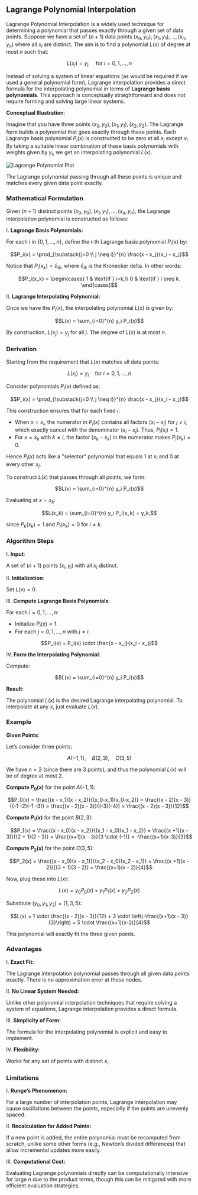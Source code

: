 ## Lagrange Polynomial Interpolation

Lagrange Polynomial Interpolation is a widely used technique for determining a polynomial that passes exactly through a given set of data points. Suppose we have a set of $(n+1)$ data points $(x_0, y_0), (x_1, y_1), \ldots, (x_n, y_n)$ where all $x_i$ are distinct. The aim is to find a polynomial $L(x)$ of degree at most $n$ such that:

$$L(x_i) = y_i, \quad \text{for} \; i=0,1,\ldots,n$$

Instead of solving a system of linear equations (as would be required if we used a general polynomial form), Lagrange interpolation provides a direct formula for the interpolating polynomial in terms of **Lagrange basis polynomials**. This approach is conceptually straightforward and does not require forming and solving large linear systems.

**Conceptual Illustration**:

Imagine that you have three points $(x_0, y_0), (x_1, y_1), (x_2, y_2)$. The Lagrange form builds a polynomial that goes exactly through these points. Each Lagrange basis polynomial $P_i(x)$ is constructed to be zero at all $x_j$ except $x_i$. By taking a suitable linear combination of these basis polynomials with weights given by $y_i$, we get an interpolating polynomial $L(x)$.

![Lagrange Polynomial Plot](https://user-images.githubusercontent.com/37275728/188961030-379f428f-a0c4-403a-a6bd-e4a5393f38e0.png)

The Lagrange polynomial passing through all these points is unique and matches every given data point exactly.

### Mathematical Formulation

Given $(n+1)$ distinct points $(x_0, y_0), (x_1, y_1), \ldots, (x_n, y_n)$, the Lagrange interpolation polynomial is constructed as follows:

I. **Lagrange Basis Polynomials:**

For each $i$ in $\{0,1,\ldots,n\}$, define the $i$-th Lagrange basis polynomial $P_i(x)$ by:

$$P_i(x) = \prod_{\substack{j=0 \\ j \neq i}}^{n} \frac{x - x_j}{x_i - x_j}$$

Notice that $P_i(x_k) = \delta_{ik}$, where $\delta_{ik}$ is the Kronecker delta. In other words:

$$P_i(x_k) =
\begin{cases}
1 & \text{if } i=k,\\
0 & \text{if } i \neq k.
\end{cases}$$

II. **Lagrange Interpolating Polynomial:**

Once we have the $P_i(x)$, the interpolating polynomial $L(x)$ is given by:

$$L(x) = \sum_{i=0}^{n} y_i P_i(x)$$

By construction, $L(x_j) = y_j$ for all $j$. The degree of $L(x)$ is at most $n$.

### Derivation

Starting from the requirement that $L(x)$ matches all data points:

$$L(x_i) = y_i \quad \text{for } i=0,1,\ldots,n$$

Consider polynomials $P_i(x)$ defined as:

$$P_i(x) = \prod_{\substack{j=0 \\ j \neq i}}^{n} \frac{x - x_j}{x_i - x_j}$$

This construction ensures that for each fixed $i$:

- When $x = x_i$, the numerator in $P_i(x)$ contains all factors $(x_i - x_j)$ for $j \neq i$, which exactly cancel with the denominator $(x_i - x_j)$. Thus, $P_i(x_i)=1$.
- For $x = x_k$ with $k \neq i$, the factor $(x_k - x_k)$ in the numerator makes $P_i(x_k)=0$.

Hence $P_i(x)$ acts like a "selector" polynomial that equals 1 at $x_i$ and 0 at every other $x_j$.

To construct $L(x)$ that passes through all points, we form:

$$L(x) = \sum_{i=0}^{n} y_i P_i(x)$$

Evaluating at $x = x_k$:

$$L(x_k) = \sum_{i=0}^{n} y_i P_i(x_k) = y_k,$$

since $P_k(x_k)=1$ and $P_i(x_k)=0$ for $i \neq k$.

### Algorithm Steps

I. **Input**: 

A set of $(n+1)$ points $(x_i,y_i)$ with all $x_i$ distinct.

II. **Initialization**:

Set $L(x)=0$.

III. **Compute Lagrange Basis Polynomials**:

For each $i=0,1,\ldots,n$:

- Initialize $P_i(x)=1$.
- For each $j=0,1,\ldots,n$ with $j \neq i$:

$$P_i(x) = P_i(x) \cdot \frac{x - x_j}{x_i - x_j}$$

IV. **Form the Interpolating Polynomial**:

Compute:

$$L(x) = \sum_{i=0}^{n} y_i P_i(x)$$

**Result**:

The polynomial $L(x)$ is the desired Lagrange interpolating polynomial. To interpolate at any $x$, just evaluate $L(x)$.

### Example

**Given Points**:

Let’s consider three points:

$$A(-1,1), \quad B(2,3), \quad C(3,5)$$

We have $n=2$ (since there are 3 points), and thus the polynomial $L(x)$ will be of degree at most 2.

**Compute $P_0(x)$** for the point $A(-1, 1)$:

$$P_0(x) = \frac{(x - x_1)(x - x_2)}{(x_0-x_1)(x_0-x_2)} = \frac{(x - 2)(x - 3)}{(-1 -2)(-1 -3)} = \frac{(x - 2)(x - 3)}{(-3)(-4)} = \frac{(x - 2)(x - 3)}{12}$$

**Compute $P_1(x)$** for the point $B(2,3)$:

$$P_1(x) = \frac{(x - x_0)(x - x_2)}{(x_1 - x_0)(x_1 - x_2)} = \frac{(x +1)(x - 3)}{(2 + 1)(2 - 3)} = \frac{(x+1)(x - 3)}{3 \cdot (-1)} = -\frac{(x+1)(x-3)}{3}$$

**Compute $P_2(x)$** for the point $C(3,5)$:

$$P_2(x) = \frac{(x - x_0)(x - x_1)}{(x_2 - x_0)(x_2 - x_1)} = \frac{(x +1)(x - 2)}{(3 + 1)(3 - 2)} = \frac{(x+1)(x - 2)}{4}$$

Now, plug these into $L(x)$:

$$L(x) = y_0 P_0(x) + y_1 P_1(x) + y_2 P_2(x)$$

Substitute $(y_0, y_1, y_2) = (1,3,5)$:

$$L(x) = 1 \cdot \frac{(x - 2)(x - 3)}{12} + 3 \cdot \left(-\frac{(x+1)(x - 3)}{3}\right) + 5 \cdot \frac{(x+1)(x-2)}{4}$$

This polynomial will exactly fit the three given points.

### Advantages

I. **Exact Fit:**  

The Lagrange interpolation polynomial passes through all given data points exactly. There is no approximation error at these nodes.

II. **No Linear System Needed:**  

Unlike other polynomial interpolation techniques that require solving a system of equations, Lagrange interpolation provides a direct formula.

III. **Simplicity of Form:**  

The formula for the interpolating polynomial is explicit and easy to implement.

IV. **Flexibility:**  

Works for any set of points with distinct $x_i$.

### Limitations

I. **Runge’s Phenomenon:**  

For a large number of interpolation points, Lagrange interpolation may cause oscillations between the points, especially if the points are unevenly spaced.

II. **Recalculation for Added Points:**  

If a new point is added, the entire polynomial must be recomputed from scratch, unlike some other forms (e.g., Newton’s divided differences) that allow incremental updates more easily.

III. **Computational Cost:**  

Evaluating Lagrange polynomials directly can be computationally intensive for large $n$ due to the product terms, though this can be mitigated with more efficient evaluation strategies.
